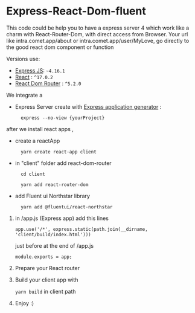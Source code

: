 # Express-React-Dom-fluent

This code could be help you to have a express server 4 which work like a charm with React-Router-Dom, with direct access from Browser.
Your url like intra.comet.app/about or intra.comet.app/user/MyLove, go directly to the good react dom component or function

Versions use:
* [Express JS](https://expressjs.com/): `~4.16.1`
* [React](https://reactjs.org/) : `^17.0.2`
* [React Dom Router](https://reactrouter.com/) : `^5.2.0`

We integrate a 

* Express Server create with [Express application generator](https://expressjs.com/en/starter/generator.html) :

		express --no-view {yourProject}

after we install react apps , 
* create a reactApp 

		yarn create react-app client
* in "client" folder add react-dom-router

		cd client

		yarn add react-router-dom

* add Fluent ui Northstar library

		yarn add @fluentui/react-northstar
        
1. in /app.js (Express app) add this lines
	
    `app.use('/*', express.static(path.join(__dirname, 'client/build/index.html')))`
    
    just before at the end of /app.js
    
	`module.exports = app;`
2. 	Prepare your React router
3. 	Build your client app with 

	`yarn build` in client path
4. Enjoy :)
